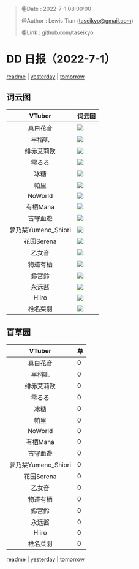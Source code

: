 > @Date    : 2022-7-1 08:00:00
>
> @Author  : Lewis Tian (taseikyo@gmail.com)
>
> @Link    : github.com/taseikyo

# DD 日报（2022-7-1）

[readme](../README.md) | [yesterday](2022-6-30.md) | [tomorrow](2022-7-2.md)

## 词云图

|VTuber|词云图|
|:-:|-|
|真白花音|![](../../images/daily/21402309_2022-7-1_purge_wordcloud.png)|
|早稻叽|![](../../images/daily/41682_2022-7-1_purge_wordcloud.png)|
|绯赤艾莉欧|![](../../images/daily/21396545_2022-7-1_purge_wordcloud.png)|
|雫るる|![](../../images/daily/21013446_2022-7-1_purge_wordcloud.png)|
|冰糖|![](../../images/daily/876396_2022-7-1_purge_wordcloud.png)|
|帕里|![](../../images/daily/4895312_2022-7-1_purge_wordcloud.png)|
|NoWorld|![](../../images/daily/21448649_2022-7-1_purge_wordcloud.png)|
|有栖Mana|![](../../images/daily/6542258_2022-7-1_purge_wordcloud.png)|
|古守血遊|![](../../images/daily/8725120_2022-7-1_purge_wordcloud.png)|
|夢乃栞Yumeno_Shiori|![](../../images/daily/14052636_2022-7-1_purge_wordcloud.png)|
|花园Serena|![](../../images/daily/14327465_2022-7-1_purge_wordcloud.png)|
|乙女音|![](../../images/daily/21320551_2022-7-1_purge_wordcloud.png)|
|物述有栖|![](../../images/daily/21449083_2022-7-1_purge_wordcloud.png)|
|鈴宮鈴|![](../../images/daily/21685677_2022-7-1_purge_wordcloud.png)|
|永远酱|![](../../images/daily/21701071_2022-7-1_purge_wordcloud.png)|
|Hiiro|![](../../images/daily/21919321_2022-7-1_purge_wordcloud.png)|
|椎名菜羽|![](../../images/daily/22347054_2022-7-1_purge_wordcloud.png)|

## 百草园

|VTuber|草|
|:-:|-|
|真白花音|0|
|早稻叽|0|
|绯赤艾莉欧|0|
|雫るる|0|
|冰糖|0|
|帕里|0|
|NoWorld|0|
|有栖Mana|0|
|古守血遊|0|
|夢乃栞Yumeno_Shiori|0|
|花园Serena|0|
|乙女音|0|
|物述有栖|0|
|鈴宮鈴|0|
|永远酱|0|
|Hiiro|0|
|椎名菜羽|0|

[readme](../README.md) | [yesterday](2022-6-30.md) | [tomorrow](2022-7-2.md)
